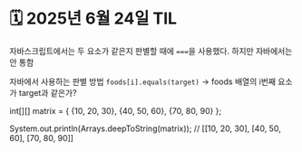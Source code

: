 # 🗓️ 2025년 6월 24일 TIL




자바스크립트에서는 두 요소가 같은지 판별할 때에
`===`을 사용했다. 하지만 자바에서는 안 통함

자바에서 사용하는 판별 방법 
`foods[i].equals(target)`
-> foods 배열의 i번째 요소가 target과 같은가?



int[][] matrix = {
    {10, 20, 30},
    {40, 50, 60},
    {70, 80, 90}
};

System.out.println(Arrays.deepToString(matrix));
// [[10, 20, 30], [40, 50, 60], [70, 80, 90]]



